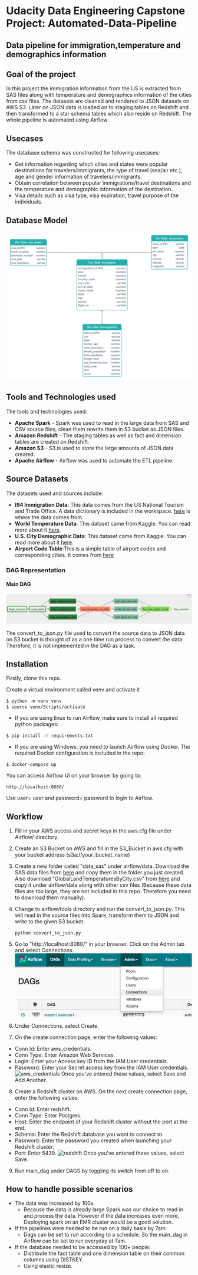 # Udacity Data Engineering Capstone Project: Automated-Data-Pipeline
## Data pipeline for immigration,temperature and demographics information
## Goal of the project

In this project the immigration information from the US is extracted from SAS files along with temperature and demographics information of the cities from csv files. The datasets are cleaned and rendered to JSON datasets on AWS S3. Later on JSON data is loaded on to staging tables on Redshift and then transformed to a star schema tables which also reside on Redshift. The whole pipeline is automated using Airflow.

## Usecases
The database schema was constructed for following usecases:
<ul>
<li>Get information regarding which cities and states were popular destinations for travelers/immigrants, the type of travel (sea/air etc.), age and gender information of travelers/immigrants. </li>
<li>Obtain correlation between popular immigrations/travel destinations and the temperature and demographic information of the destination.</li>
<li>Visa details such as visa type, visa expiration, travel purpose of the individuals. </li>
</ul>

## Database Model

![db_diagram](images/schema_diagram.png "Database Diagram")

## Tools and Technologies used
The tools and technologies used:
- __Apache Spark__ - Spark was used to read in the large data from SAS and CSV source files, clean them rewrite them in S3 bucket as JSON files.
- __Amazon Redshift__ - The staging tables as well as fact and dimension tables are created on Redshift.
- __Amazon S3__ - S3 is used to store the large amounts of JSON data created.
- __Apache Airflow__ - Airflow was used to automate the ETL pipeline.

## Source Datasets
The datasets used and sources include:
- __I94 Immigration Data__: 
This data comes from the US National Tourism and Trade Office. A data dictionary is included in the workspace. [here](https://travel.trade.gov/research/reports/i94/historical/2016.html) is where the data comes from. 
- __World Temperature Data__: This dataset came from Kaggle. You can read more about it [here](https://www.kaggle.com/berkeleyearth/climate-change-earth-surface-temperature-data).
- __U.S. City Demographic Data__: This dataset came from Kaggle. You can read more about it [here](https://public.opendatasoft.com/explore/dataset/us-cities-demographics/export/).
- __Airport Code Table__:This is a simple table of airport codes and corresponding cities. It comes from [here](https://datahub.io/core/airport-codes#data)

### DAG Representation

#### Main DAG

![capstone_dag](images/main_dag.PNG "Main DAG")

The convert_to_json.py file used to convert the source data to JSON data on S3 bucket is thought of as a one time run process to convert the data. Therefore, it is not implemented in the DAG as a task. 

## Installation

Firstly, clone this repo.

Create a virtual environment called venv and activate it
```
$ python -m venv venv
$ source venv/Scripts/activate
```
- If you are using linux to run Airflow, make sure to install all required python packages:
```
$ pip install -r requirements.txt
```

 - If you are using Windows, you need to launch Airflow using Docker. The required Docker configuration is included in the repo:
```
$ docker-compose up
```

You can access Airflow UI on your browser by going to:
```
http://localhost:8080/
```
Use user= user and password= password to login to Airflow.

## Workflow

1. Fill in your AWS access and secret keys in the aws.cfg file under  Airflow/ directory.

2. Create an S3 Bucket on AWS and fill in the S3_Bucket in aws.cfg with your bucket address (s3a://your_bucket_name)

3. Create a new folder called "data_sas" under airflow/data. Download the SAS data files from [here](https://travel.trade.gov/research/reports/i94/historical/2016.html) and copy them in the folder you just created. Also download "GlobalLandTemperaturesByCity.csv" from [here](https://www.kaggle.com/berkeleyearth/climate-change-earth-surface-temperature-data) and copy it under airflow/data along with other csv files (Because these data files are too large, they are not included in this repo. Therefore you need to download them manually).

4. Change to airflow/tools directory and run the convert_to_json.py. This will read in the source files into Spark, transform them to JSON and write to the given S3 bucket.
    ```
    python convert_to_json.py
    ```

5. Go to "http://localhost:8080/" in your browser. Click on the Admin tab and select Connections.
![Admin tab](images/connections.png)

6. Under Connections, select Create.

7. On the create connection page, enter the following values:
- Conn Id: Enter aws_credentials.
- Conn Type: Enter Amazon Web Services.
- Login: Enter your Access key ID from the IAM User credentials.
- Password: Enter your Secret access key from the IAM User credentials.
![aws_credentials](images/connections_detail.png)
Once you've entered these values, select Save and Add Another.

8. Create a Redshift cluster on AWS. On the next create connection page, enter the following values:
- Conn Id: Enter redshift.
- Conn Type: Enter Postgres.
- Host: Enter the endpoint of your Redshift cluster without the port at the end.
- Schema: Enter the Redshift database you want to connect to.
- Password: Enter the password you created when launching your Redshift cluster.
- Port: Enter 5439.
![redshift](images/connections_detail_redshift.png)
Once you've entered these values, select Save.

9. Run main_dag under DAGS by toggling its switch from off to on.


## How to handle possible scenarios
- The data was increased by 100x.
    - Because the data is already large Spark was our choice to read in and process the data. However if the data increases even more, Deploying spark on an EMR cluster would be a good solution.
- If the pipelines were needed to be run on a daily basis by 7am:
    - Dags can be set to run according to a schedule. So the main_dag in Airflow can be set to run everyday at 7am.
- If the database needed to be accessed by 100+ people:
    - Distribute the fact table and one dimension table on their common columns using DISTKEY.
    - Using elastic resize.



